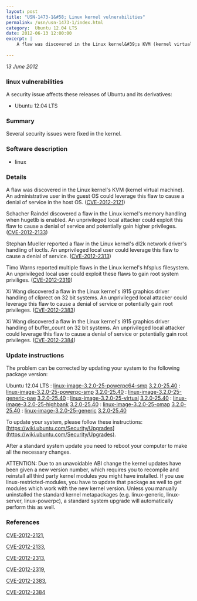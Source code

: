 ```yaml
---
layout: post
title: "USN-1473-1&#58; Linux kernel vulnerabilities"
permalink: /usn/usn-1473-1/index.html
category:  Ubuntu 12.04 LTS
date: 2012-06-13 12:00:00
excerpt: |
    A flaw was discovered in the Linux kernel&#39;s KVM (kernel virtual machine). An administrative user in the guest OS could leverage this flaw to cause a denial of service in the host OS. ([CVE-2012-2121](http://people.ubuntu.com/~ubuntu-security/cve/CVE-2012-2121))
    
--- 
```

 
 

*13 June 2012*

### linux vulnerabilities

A security issue affects these releases of Ubuntu and its derivatives:

* Ubuntu 12.04 LTS

### Summary

Several security issues were fixed in the kernel. 

### Software description

* linux 

### Details

A flaw was discovered in the Linux kernel&#39;s KVM (kernel virtual machine). An administrative user in the guest OS could leverage this flaw to cause a denial of service in the host OS. ([CVE-2012-2121](http://people.ubuntu.com/~ubuntu-security/cve/CVE-2012-2121))

Schacher Raindel discovered a flaw in the Linux kernel&#39;s memory handling when hugetlb is enabled. An unprivileged local attacker could exploit this flaw to cause a denial of service and potentially gain higher privileges. ([CVE-2012-2133](http://people.ubuntu.com/~ubuntu-security/cve/CVE-2012-2133))

Stephan Mueller reported a flaw in the Linux kernel&#39;s dl2k network driver&#39;s handling of ioctls. An unprivileged local user could leverage this flaw to cause a denial of service. ([CVE-2012-2313](http://people.ubuntu.com/~ubuntu-security/cve/CVE-2012-2313))

Timo Warns reported multiple flaws in the Linux kernel&#39;s hfsplus filesystem. An unprivileged local user could exploit these flaws to gain root system priviliges. ([CVE-2012-2319](http://people.ubuntu.com/~ubuntu-security/cve/CVE-2012-2319))

Xi Wang discovered a flaw in the Linux kernel&#39;s i915 graphics driver handling of cliprect on 32 bit systems. An unprivileged local attacker could leverage this flaw to cause a denial of service or potentially gain root privileges. ([CVE-2012-2383](http://people.ubuntu.com/~ubuntu-security/cve/CVE-2012-2383))

Xi Wang discovered a flaw in the Linux kernel&#39;s i915 graphics driver handling of buffer_count on 32 bit systems. An unprivileged local attacker could leverage this flaw to cause a denial of service or potentially gain root privileges. ([CVE-2012-2384](http://people.ubuntu.com/~ubuntu-security/cve/CVE-2012-2384)) 

### Update instructions

The problem can be corrected by updating your system to the following package version:

Ubuntu 12.04 LTS
 : [linux-image-3.2.0-25-powerpc64-smp](https://launchpad.net/ubuntu/+source/linux) <span> [3.2.0-25.40](https://launchpad.net/ubuntu/+source/linux/3.2.0-25.40) </span> 
 : [linux-image-3.2.0-25-powerpc-smp](https://launchpad.net/ubuntu/+source/linux) <span> [3.2.0-25.40](https://launchpad.net/ubuntu/+source/linux/3.2.0-25.40) </span> 
 : [linux-image-3.2.0-25-generic-pae](https://launchpad.net/ubuntu/+source/linux) <span> [3.2.0-25.40](https://launchpad.net/ubuntu/+source/linux/3.2.0-25.40) </span> 
 : [linux-image-3.2.0-25-virtual](https://launchpad.net/ubuntu/+source/linux) <span> [3.2.0-25.40](https://launchpad.net/ubuntu/+source/linux/3.2.0-25.40) </span> 
 : [linux-image-3.2.0-25-highbank](https://launchpad.net/ubuntu/+source/linux) <span> [3.2.0-25.40](https://launchpad.net/ubuntu/+source/linux/3.2.0-25.40) </span> 
 : [linux-image-3.2.0-25-omap](https://launchpad.net/ubuntu/+source/linux) <span> [3.2.0-25.40](https://launchpad.net/ubuntu/+source/linux/3.2.0-25.40) </span> 
 : [linux-image-3.2.0-25-generic](https://launchpad.net/ubuntu/+source/linux) <span> [3.2.0-25.40](https://launchpad.net/ubuntu/+source/linux/3.2.0-25.40) </span> 

To update your system, please follow these instructions: [https://wiki.ubuntu.com/Security/Upgrades](https://wiki.ubuntu.com/Security/Upgrades).

After a standard system update you need to reboot your computer to make all the necessary changes.

ATTENTION: Due to an unavoidable ABI change the kernel updates have been given a new version number, which requires you to recompile and reinstall all third party kernel modules you might have installed. If you use linux-restricted-modules, you have to update that package as well to get modules which work with the new kernel version. Unless you manually uninstalled the standard kernel metapackages (e.g. linux-generic, linux-server, linux-powerpc), a standard system upgrade will automatically perform this as well. 

### References

 
 [CVE-2012-2121](http://people.ubuntu.com/~ubuntu-security/cve/CVE-2012-2121), 

 [CVE-2012-2133](http://people.ubuntu.com/~ubuntu-security/cve/CVE-2012-2133), 

 [CVE-2012-2313](http://people.ubuntu.com/~ubuntu-security/cve/CVE-2012-2313), 

 [CVE-2012-2319](http://people.ubuntu.com/~ubuntu-security/cve/CVE-2012-2319), 

 [CVE-2012-2383](http://people.ubuntu.com/~ubuntu-security/cve/CVE-2012-2383), 

 [CVE-2012-2384](http://people.ubuntu.com/~ubuntu-security/cve/CVE-2012-2384)
 

